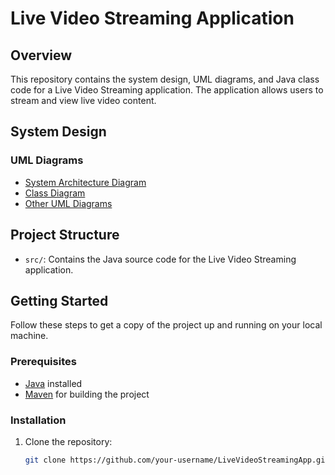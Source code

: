 # Live Video Streaming Application

## Overview

This repository contains the system design, UML diagrams, and Java class code for a Live Video Streaming application. The application allows users to stream and view live video content.

## System Design

### UML Diagrams

- [System Architecture Diagram](link-to-system-architecture-diagram)
- [Class Diagram](link-to-class-diagram)
- [Other UML Diagrams](link-to-other-uml-diagrams)

## Project Structure

- `src/`: Contains the Java source code for the Live Video Streaming application.

## Getting Started

Follow these steps to get a copy of the project up and running on your local machine.

### Prerequisites

- [Java](https://www.java.com/) installed
- [Maven](https://maven.apache.org/) for building the project

### Installation

1. Clone the repository:

   ```bash
   git clone https://github.com/your-username/LiveVideoStreamingApp.git
